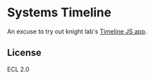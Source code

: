 # Systems Timeline

An excuse to try out knight lab's [Timeline JS app](https://timeline.knightlab.com/).

## License

ECL 2.0
